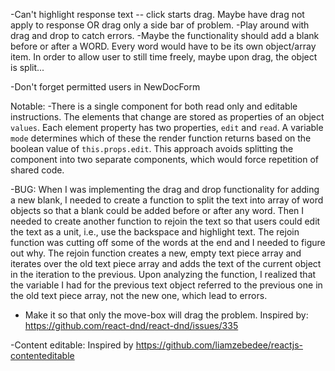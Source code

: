 -Can't highlight response text -- click starts drag. Maybe have drag not apply to response OR drag only a side bar of problem.
-Play around with drag and drop to catch errors.
-Maybe the functionality should add a blank before or after a WORD. Every word would have to be its own object/array item. In order to allow user to still time freely, maybe upon drag, the object is split...

-Don't forget permitted users in NewDocForm

Notable:
  -There is a single component for both read only and editable instructions. The elements that change are stored as properties of an object `values`. Each element property has two properties, `edit` and `read`. A variable `mode` determines which of these the render function returns based on the boolean value of `this.props.edit`. This approach avoids splitting the component into two separate components, which would force repetition of shared code.

  -BUG: When I was implementing the drag and drop functionality for adding a new blank, I needed to create a function to split the text into array of word objects so that a blank could be added before or after any word. Then I needed to create another function to rejoin the text so that users could edit the text as a unit, i.e., use the backspace and highlight text. The rejoin function was cutting off some of the words at the end and I needed to figure out why. The rejoin function creates a new, empty text piece array and iterates over the old text piece array and adds the text of the current object in the iteration to the previous.   Upon analyzing the function, I realized that the variable I had for the previous text object referred to the previous one in the old text piece array, not the new one, which lead to errors.

  - Make it so that only the move-box will drag the problem. Inspired by: https://github.com/react-dnd/react-dnd/issues/335

  -Content editable: Inspired by https://github.com/liamzebedee/reactjs-contenteditable

